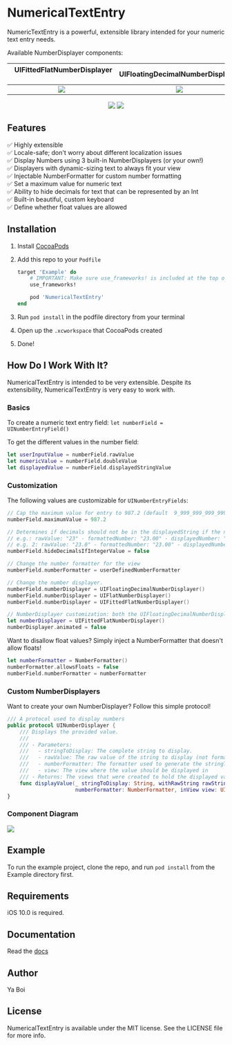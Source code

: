 # NumericalTextEntry

NumericTextEntry is a powerful, extensible library intended for your numeric text entry needs.

Available NumberDisplayer components: 

| &nbsp;&nbsp;UIFittedFlatNumberDisplayer &nbsp;&nbsp;&nbsp; | UIFloatingDecimalNumberDisplayer | &nbsp;&nbsp;&nbsp;&nbsp;&nbsp;UIFlatNumberDisplayer&nbsp;&nbsp;&nbsp;&nbsp;&nbsp;&nbsp; |
|:---------------------------:|:--------------------------------:|:---------------------:|
<img src="Readme_Imgs/UIFittedFlatNumberDisplayer.gif" /> | <img src="Readme_Imgs/UIFloatingDecimalNumberDisplayer.gif" /> | <img src="Readme_Imgs/UIFlatNumberDisplayer.gif" />
<p align="center">
<img src="Readme_Imgs/CustomKeyboard.gif" />
<img src="Readme_Imgs/DisableFloatEntry.gif" />
</p>

## Features

✅ Highly extensible  
✅ Locale-safe; don't worry about different localization issues  
✅ Display Numbers using 3 built-in NumberDisplayers (or your own!)  
✅ Displayers with dynamic-sizing text to always fit your view  
✅ Injectable NumberFormatter for custom number formatting  
✅ Set a maximum value for numeric text  
✅ Ability to hide decimals for text that can be represented by an Int  
✅ Built-in beautiful, custom keyboard  
✅ Define whether float values are allowed  

## Installation

1. Install [CocoaPods](https://cocoapods.org)
1. Add this repo to your `Podfile`

	```ruby
	target 'Example' do
		# IMPORTANT: Make sure use_frameworks! is included at the top of the file
		use_frameworks!

		pod 'NumericalTextEntry'
	end
	```
1. Run `pod install` in the podfile directory from your terminal
1. Open up the `.xcworkspace` that CocoaPods created
1. Done!

## How Do I Work With It?

NumericalTextEntry is intended to be very extensible. Despite its extensibility, NumericalTextEntry is very easy to work with.

### Basics

To create a numeric text entry field: `let numberField = UINumberEntryField()`

To get the different values in the number field:  
```Swift
let userInputValue = numberField.rawValue
let numericValue = numberField.doubleValue
let displayedValue = numberField.displayedStringValue
```

### Customization

The following values are customizable for `UINumberEntryFields`:  
```Swift
// Cap the maximum value for entry to 987.2 (default  9_999_999_999_999.99; exceeding the default value may cause formatting errors due to double-precision.)
numberField.maximumValue = 987.2

// Determines if decimals should not be in the displayedString if the number can be represented by an integer 
// e.g.: rawValue: "23" - formattedNumber: "23.00" - displayedNumber: "23")
// e.g. 2: rawValue: "23.0" - formattedNumber: "23.00" - displayedNumber: "23.00"
numberField.hideDecimalsIfIntegerValue = false

// Change the number formatter for the view
numberField.numberFormatter = userDefinedNumberFormatter

// Change the number displayer.
numberField.numberDisplayer = UIFloatingDecimalNumberDisplayer()
numberField.numberDisplayer = UIFlatNumberDisplayer()
numberField.numberDisplayer = UIFittedFlatNumberDisplayer()

// NumberDisplayer customization: both the UIFloatingDecimalNumberDisplayer and UIFittedFlatNumberDisplayer have toggleable animations.
let numberDisplayer = UIFittedFlatNumberDisplayer()
numberDisplayer.animated = false

```

Want to disallow float values? Simply inject a NumberFormatter that doesn't allow floats!  
```Swift
let numberFormatter = NumberFormatter()
numberFormatter.allowsFloats = false
numberField.numberFormatter = numberFormatter
```

### Custom NumberDisplayers

Want to create your own NumberDisplayer? Follow this simple protocol!

```Swift
/// A protocol used to display numbers
public protocol UINumberDisplayer {
    /// Displays the provided value.
    ///
    /// - Parameters:
    ///   - stringToDisplay: The complete string to display.
    ///   - rawValue: The raw value of the string to display (not formatted)
    ///   - numberFormatter: The formatter used to generate the stringToDisplay
    ///   - view: The view where the value should be displayed in
    /// - Returns: The views that were created to hold the displayed value.
    func displayValue(_ stringToDisplay: String, withRawString rawString: String,
                      numberFormatter: NumberFormatter, inView view: UIView) -> [UIView]
}
```

### Component Diagram

![](Readme_Imgs/UINumberEntryFieldComponentDiagram.png)


## Example

To run the example project, clone the repo, and run `pod install` from the Example directory first.

## Requirements

iOS 10.0 is required.

## Documentation

Read the [docs](https://htmlpreview.github.io/?https://raw.githubusercontent.com/Chris-Perkins/NumericalTextEntry/master/docs/index.html)

## Author

Ya Boi

## License

NumericalTextEntry is available under the MIT license. See the LICENSE file for more info.
